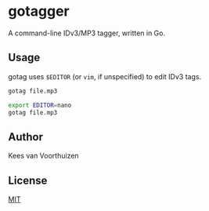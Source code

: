 # gotagger
A command-line IDv3/MP3 tagger, written in Go.

## Usage

gotag uses `$EDITOR` (or `vim`, if unspecified) to edit IDv3 tags.
```bash
gotag file.mp3
```

```bash
export EDITOR=nano
gotag file.mp3
```

## Author
Kees van Voorthuizen

## License
[MIT](./LICENSE)
